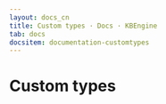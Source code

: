 ```yaml
---
layout: docs_cn
title: Custom types · Docs · KBEngine
tab: docs
docsitem: documentation-customtypes
---
```


Custom types
====================

